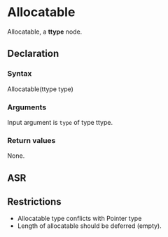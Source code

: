 <!-- This is an automatically generated file. Do not edit it manually. -->

# Allocatable

Allocatable, a **ttype** node.

## Declaration

### Syntax

Allocatable(ttype type)

### Arguments
Input argument is `type` of type ttype.

### Return values

None.

## ASR

<!-- Generate ASR using pickle. -->

## Restrictions

<!-- Generated from asr_verify.cpp. -->
* Allocatable type conflicts with Pointer type
* Length of allocatable should be deferred (empty).